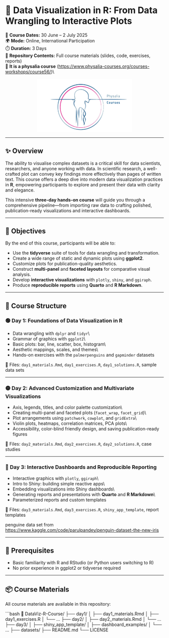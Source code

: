 
# 🎨 Data Visualization in R: From Data Wrangling to Interactive Plots
 
📅 **Course Dates:** 30 June – 2 July 2025\
🌍 **Mode:** Online, International Participation\
⏱️ **Duration:** 3 Days\
📂 **Repository Contents:** Full course materials (slides, code,
exercises, reports)\
🏢 **It is a physalia course** (https://www.physalia-courses.org/courses-workshops/course56/)\
<div align="center">
  <img src="images/physalia.jpg" alt="Physalia courses" width="300"/>
</div>

------------------------------------------------------------------------

## ✨ Overview

The ability to visualise complex datasets is a critical skill for data
scientists, researchers, and anyone working with data. In scientific
research, a well-crafted plot can convey key findings more effectively
than pages of written text. This course offers a deep dive into modern
data visualization practices in **R**, empowering participants to
explore and present their data with clarity and elegance.

This intensive **three-day hands-on course** will guide you through a
comprehensive pipeline—from importing raw data to crafting polished,
publication-ready visualizations and interactive dashboards.

------------------------------------------------------------------------

## 🎯 Objectives

By the end of this course, participants will be able to:

-   Use the **tidyverse** suite of tools for data wrangling and
    transformation.
-   Create a wide range of static and dynamic plots using **ggplot2**.
-   Customize plots for publication-quality aesthetics.
-   Construct **multi-panel** and **faceted layouts** for comparative
    visual analysis.
-   Develop **interactive visualizations** with `plotly`, `shiny`, and
    `ggiraph`.
-   Produce **reproducible reports** using **Quarto** and **R
    Markdown**.

------------------------------------------------------------------------

## 🧭 Course Structure

### 🟢 **Day 1: Foundations of Data Visualization in R**

-   Data wrangling with `dplyr` and `tidyr`\
-   Grammar of graphics with `ggplot2`\
-   Basic plots: bar, line, scatter, box, histogram\
-   Aesthetic mappings, scales, and themes\
-   Hands-on exercises with the `palmerpenguins` and `gapminder`
    datasets

📄 Files: `day1_materials.Rmd`, `day1_exercises.R`, `day1_solutions.R`,
sample data sets

------------------------------------------------------------------------

### 🟡 **Day 2: Advanced Customization and Multivariate Visualizations**

-   Axis, legends, titles, and color palette customization\
-   Creating multi-panel and faceted plots (`facet_wrap`, `facet_grid`)\
-   Plot arrangements using `patchwork`, `cowplot`, and `gridExtra`\
-   Violin plots, heatmaps, correlation matrices, PCA plots\
-   Accessibility, color-blind friendly design, and saving
    publication-ready figures

📄 Files: `day2_materials.Rmd`, `day2_exercises.R`, `day2_solutions.R`,
case studies

------------------------------------------------------------------------

### 🔵 **Day 3: Interactive Dashboards and Reproducible Reporting**

-   Interactive graphics with `plotly`, `ggiraph`\
-   Intro to Shiny: building simple reactive apps\
-   Embedding visualizations into Shiny dashboards\
-   Generating reports and presentations with **Quarto** and **R
    Markdown**\
-   Parameterized reports and custom templates

📄 Files: `day3_materials.Rmd`, `day3_exercises.R`,
`shiny_app_template`, report templates

penguine data set from
<https://www.kaggle.com/code/parulpandey/penguin-dataset-the-new-iris>

------------------------------------------------------------------------

## 🧰 Prerequisites

-   Basic familiarity with R and RStudio (or Python users switching to
    R)  
-   No prior experience in ggplot2 or tidyverse required

------------------------------------------------------------------------

## 📦 Course Materials

All course materials are available in this repository:

\`\`\`bash 📁 DataViz-R-Course/ ├── day1/ │ ├── day1_materials.Rmd │ ├──
day1_exercises.R │ └── ... ├── day2/ │ ├── day2_materials.Rmd │ └── ...
├── day3/ │ ├── shiny_app_template/ │ ├── dashboard_examples/ │ └── ...
├── datasets/ ├── README.md └── LICENSE
